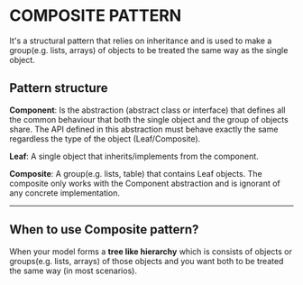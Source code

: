 ﻿# COMPOSITE PATTERN

It's a structural pattern that relies on inheritance and is used to make a group(e.g. lists, arrays) of
objects to be treated the same way as the single object.

## Pattern structure

**Component**: Is the abstraction (abstract class or interface) that defines all the common behaviour that both the
single object and the group of objects share. The API defined in this abstraction must behave exactly the same
regardless the type of the object (Leaf/Composite).

**Leaf**: A single object that inherits/implements from the component.

**Composite**: A group(e.g. lists, table) that contains Leaf objects. The composite only works with the Component
abstraction and is ignorant of any concrete implementation.

---

## When to use Composite pattern?

When your model forms a **tree like hierarchy** which is consists of objects or groups(e.g. lists, arrays) of those
objects and you want both to be treated the same way (in most scenarios).